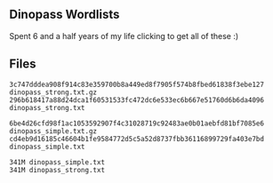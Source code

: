 ## Dinopass Wordlists
Spent 6 and a half years of my life clicking to get all of these :)

## Files
```
3c747dddea908f914c83e359700b8a449ed8f7905f574b8fbed61838f3ebe127  dinopass_strong.txt.gz
296b618417a88d24dca1f60531533fc472dc6e533ec6b667e51760d6b6da4096  dinopass_strong.txt

6be4d26cfd98f1ac1053592907f4c31028719c92483ae0b01aebfd81bf7085e6  dinopass_simple.txt.gz
cd4eb9d16185c46604b1fe9584772d5c5a52d8737fbb36116899729fa403e7bd  dinopass_simple.txt
```

```
341M dinopass_simple.txt
341M dinopass_strong.txt
```


